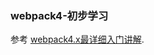 ### webpack4-初步学习
参考 [webpack4.x最详细入门讲解](https://www.cnblogs.com/BetterMan-/p/9867642.html/ "webpack4.x最详细入门讲解"). 

